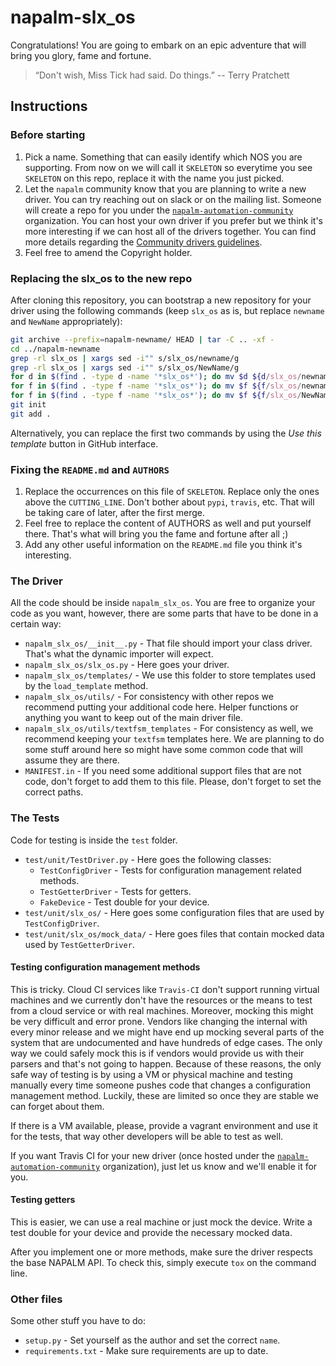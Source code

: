 # napalm-slx_os

Congratulations! You are going to embark on an epic adventure that will bring you glory, fame and
fortune.

> “Don't wish, Miss Tick had said. Do things.”
> -- Terry Pratchett

## Instructions

### Before starting

1. Pick a name. Something that can easily identify which NOS you are supporting. From now on we will
call it `SKELETON` so everytime you see `SKELETON` on this repo, replace it with the name you just
picked.
1. Let the `napalm` community know that you are planning to write a new driver. You can try reaching
out on slack or on the mailing list. Someone will create a repo for you under the
[`napalm-automation-community`](https://github.com/napalm-automation-community) organization. You
can host your own driver if you prefer but we think it's more interesting if we can host all of the
drivers together.
You can find more details regarding the [Community drivers guidelines](http://napalm.readthedocs.io/en/develop/contributing/drivers.html).
1. Feel free to amend the Copyright holder.

### Replacing the slx_os to the new repo

After cloning this repository, you can bootstrap a new repository for
your driver using the following commands (keep `slx_os` as is, but
replace `newname` and `NewName` appropriately):

```sh
git archive --prefix=napalm-newname/ HEAD | tar -C .. -xf -
cd ../napalm-newname
grep -rl slx_os | xargs sed -i"" s/slx_os/newname/g
grep -rl slx_os | xargs sed -i"" s/slx_os/NewName/g
for d in $(find . -type d -name '*slx_os*'); do mv $d ${d/slx_os/newname}; done
for f in $(find . -type f -name '*slx_os*'); do mv $f ${f/slx_os/newname}; done
for f in $(find . -type f -name '*slx_os*'); do mv $f ${f/slx_os/NewName}; done
git init
git add .
```

Alternatively, you can replace the first two commands by using the
*Use this template* button in GitHub interface.

### Fixing the `README.md` and `AUTHORS`

1. Replace the occurrences on this file of `SKELETON`. Replace only the ones above
the `CUTTING_LINE`. Don't bother about `pypi`, `travis`, etc. That will be taking care of later,
after the first merge.
1. Feel free to replace the content of AUTHORS as well and put yourself there. That's what will
bring you the fame and fortune after all ;)
1. Add any other useful information on the `README.md` file you think it's interesting.

### The Driver

All the code should be inside `napalm_slx_os`. You are free to organize your code as you want,
however, there are some parts that have to be done in a certain way:

* `napalm_slx_os/__init__.py` - That file should import your class driver. That's what the
dynamic importer will expect.
* `napalm_slx_os/slx_os.py` - Here goes your driver.
* `napalm_slx_os/templates/` - We use this folder to store templates used by the `load_template`
method.
* `napalm_slx_os/utils/` - For consistency with other repos we recommend putting your additional
code here. Helper functions or anything you want to keep out of the main driver file.
* `napalm_slx_os/utils/textfsm_templates` - For consistency as well, we recommend keeping your
`textfsm` templates here. We are planning to do some stuff around here so might have some common
code that will assume they are there.
* `MANIFEST.in` - If you need some additional support files that are not code, don't forget to add
them to this file. Please, don't forget to set the correct paths.

### The Tests

Code for testing is inside the `test` folder.

* `test/unit/TestDriver.py` - Here goes the following classes:
  * `TestConfigDriver` - Tests for configuration management related methods.
  * `TestGetterDriver` - Tests for getters.
  * `FakeDevice` - Test double for your device.
* `test/unit/slx_os/` - Here goes some configuration files that are used by `TestConfigDriver`.
* `test/unit/slx_os/mock_data/` - Here goes files that contain mocked data used by
                                    `TestGetterDriver`.

#### Testing configuration management methods

This is tricky. Cloud CI services like `Travis-CI` don't support running virtual machines and
we currently don't have the resources or the means to test from a cloud service or with real
machines. Moreover, mocking this might be very difficult and error prone. Vendors like changing
the internal with every minor release and we might have end up mocking several parts of the system
that are undocumented and have hundreds of edge cases. The only way we could safely mock this is
if vendors would provide us with their parsers and that's not going to happen. Because of these
reasons, the only safe way of testing is by using a VM or physical machine and testing manually
every time someone pushes code that changes a configuration management method. Luckily, these are
limited so once they are stable we can forget about them.

If there is a VM available, please, provide a vagrant environment and use it for the tests,
that way other developers will be able to test as well.

If you want Travis CI for your new driver (once hosted under the
[`napalm-automation-community`](https://github.com/napalm-automation-community)
organization), just let us know and we'll enable it for you.

#### Testing getters

This is easier, we can use a real machine or just mock the device. Write a test double for your
device and provide the necessary mocked data.

After you implement one or more methods, make sure the driver respects the base
NAPALM API. To check this, simply execute ``tox`` on the command line.

### Other files

Some other stuff you have to do:

* `setup.py` - Set yourself as the author and set the correct `name`.
* `requirements.txt` - Make sure requirements are up to date.
